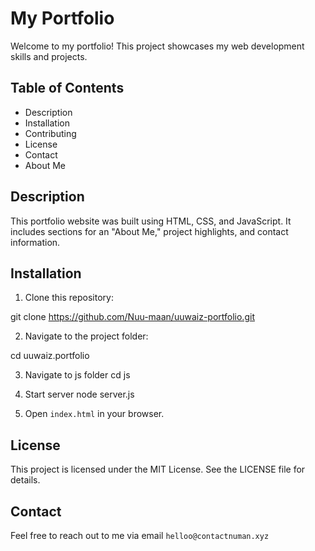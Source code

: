 # My Portfolio

Welcome to my portfolio! This project showcases my web development skills and projects.

## Table of Contents

- Description
- Installation
- Contributing
- License
- Contact
- About Me

## Description

This portfolio website was built using HTML, CSS, and JavaScript. It includes sections for an "About Me," project highlights, and contact information.

## Installation

1. Clone this repository:

git clone https://github.com/Nuu-maan/uuwaiz-portfolio.git


2. Navigate to the project folder:

cd uuwaiz.portfolio

3. Navigate to js folder
cd js

4. Start server
  node server.js


5. Open `index.html` in your browser.


## License

This project is licensed under the MIT License. See the LICENSE file for details.

## Contact

Feel free to reach out to me via email `helloo@contactnuman.xyz` 
